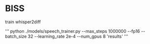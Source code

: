 # BISS

train whisper2diff

'''
python ./models/speech_trainer.py --max_steps 1000000 --fp16 --batch_size 32 --learning_rate 2e-4 --num_gpus 8 'results'
'''
